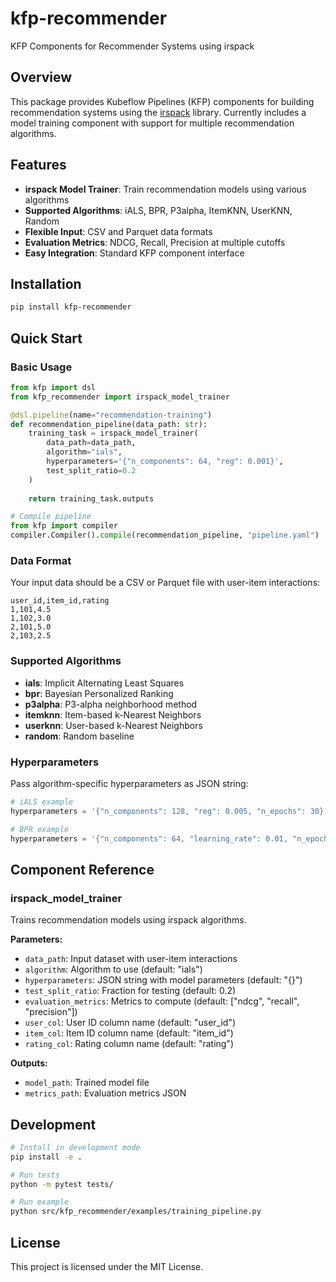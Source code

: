 # kfp-recommender

KFP Components for Recommender Systems using irspack

## Overview

This package provides Kubeflow Pipelines (KFP) components for building recommendation systems using the [irspack](https://github.com/tohtsky/irspack) library. Currently includes a model training component with support for multiple recommendation algorithms.

## Features

- **irspack Model Trainer**: Train recommendation models using various algorithms
- **Supported Algorithms**: iALS, BPR, P3alpha, ItemKNN, UserKNN, Random
- **Flexible Input**: CSV and Parquet data formats
- **Evaluation Metrics**: NDCG, Recall, Precision at multiple cutoffs
- **Easy Integration**: Standard KFP component interface

## Installation

```bash
pip install kfp-recommender
```

## Quick Start

### Basic Usage

```python
from kfp import dsl
from kfp_recommender import irspack_model_trainer

@dsl.pipeline(name="recommendation-training")
def recommendation_pipeline(data_path: str):
    training_task = irspack_model_trainer(
        data_path=data_path,
        algorithm="ials",
        hyperparameters='{"n_components": 64, "reg": 0.001}',
        test_split_ratio=0.2
    )
    
    return training_task.outputs

# Compile pipeline
from kfp import compiler
compiler.Compiler().compile(recommendation_pipeline, "pipeline.yaml")
```

### Data Format

Your input data should be a CSV or Parquet file with user-item interactions:

```csv
user_id,item_id,rating
1,101,4.5
1,102,3.0
2,101,5.0
2,103,2.5
```

### Supported Algorithms

- **ials**: Implicit Alternating Least Squares
- **bpr**: Bayesian Personalized Ranking
- **p3alpha**: P3-alpha neighborhood method
- **itemknn**: Item-based k-Nearest Neighbors
- **userknn**: User-based k-Nearest Neighbors  
- **random**: Random baseline

### Hyperparameters

Pass algorithm-specific hyperparameters as JSON string:

```python
# iALS example
hyperparameters = '{"n_components": 128, "reg": 0.005, "n_epochs": 30}'

# BPR example
hyperparameters = '{"n_components": 64, "learning_rate": 0.01, "n_epochs": 100}'
```

## Component Reference

### irspack_model_trainer

Trains recommendation models using irspack algorithms.

**Parameters:**
- `data_path`: Input dataset with user-item interactions
- `algorithm`: Algorithm to use (default: "ials")
- `hyperparameters`: JSON string with model parameters (default: "{}")
- `test_split_ratio`: Fraction for testing (default: 0.2)
- `evaluation_metrics`: Metrics to compute (default: ["ndcg", "recall", "precision"])
- `user_col`: User ID column name (default: "user_id")
- `item_col`: Item ID column name (default: "item_id")
- `rating_col`: Rating column name (default: "rating")

**Outputs:**
- `model_path`: Trained model file
- `metrics_path`: Evaluation metrics JSON

## Development

```bash
# Install in development mode
pip install -e .

# Run tests
python -m pytest tests/

# Run example
python src/kfp_recommender/examples/training_pipeline.py
```

## License

This project is licensed under the MIT License.
